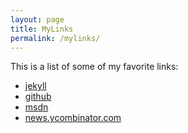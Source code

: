```yaml
---
layout: page
title: MyLinks
permalink: /mylinks/
---
```


This is a list of some of my favorite links:

* [jekyll](https://github.com/jekyll/jekyll)
* [github](https://github.com "github")
* [msdn](https://msdn.microsoft.com "msdn")
* [news.ycombinator.com](https://news.ycombinator.com "news.ycombinator.com")